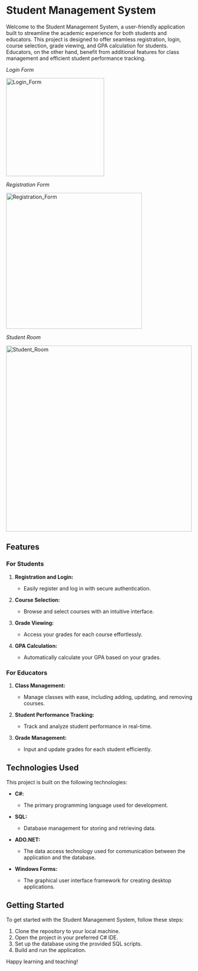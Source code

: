 # Student Management System

Welcome to the Student Management System, a user-friendly application built to streamline the academic experience for both students and educators. This project is designed to offer seamless registration, login, course selection, grade viewing, and GPA calculation for students. Educators, on the other hand, benefit from additional features for class management and efficient student performance tracking.

*Login Form*

<img width="265" alt="Login_Form" src="https://github.com/shalvagagnidze/University-Data-Base/assets/109859035/fe683361-fe0f-4718-aa0a-4df8c08d7190">

*Registration Form*

<img width="367" alt="Registration_Form" src="https://github.com/shalvagagnidze/University-Data-Base/assets/109859035/e0c626e6-6be2-4ed5-8e2e-0950d51a691a">

*Student Room*

<img width="502" alt="Student_Room" src="https://github.com/shalvagagnidze/University-Data-Base/assets/109859035/4ebe6e1c-f0f1-4e2c-8438-0f0bb219d145">

## Features

### For Students

1. **Registration and Login:**
   - Easily register and log in with secure authentication.

2. **Course Selection:**
   - Browse and select courses with an intuitive interface.

3. **Grade Viewing:**
   - Access your grades for each course effortlessly.

4. **GPA Calculation:**
   - Automatically calculate your GPA based on your grades.

### For Educators

1. **Class Management:**
   - Manage classes with ease, including adding, updating, and removing courses.

2. **Student Performance Tracking:**
   - Track and analyze student performance in real-time.

3. **Grade Management:**
   - Input and update grades for each student efficiently.

## Technologies Used

This project is built on the following technologies:

- **C#:**
  - The primary programming language used for development.

- **SQL:**
  - Database management for storing and retrieving data.

- **ADO.NET:**
  - The data access technology used for communication between the application and the database.

- **Windows Forms:**
  - The graphical user interface framework for creating desktop applications.

## Getting Started

To get started with the Student Management System, follow these steps:

1. Clone the repository to your local machine.
2. Open the project in your preferred C# IDE.
3. Set up the database using the provided SQL scripts.
4. Build and run the application.



Happy learning and teaching!
